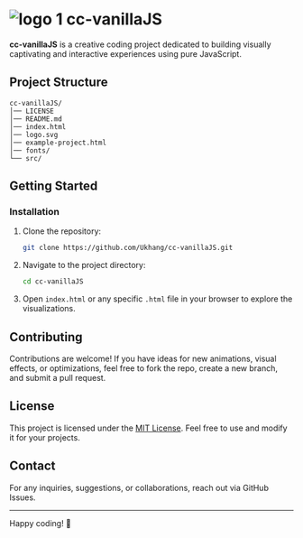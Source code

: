 # ![logo 1](https://github.com/user-attachments/assets/3aeec50c-c433-4eb6-9ef6-b5e1fd473c94) cc-vanillaJS
**cc-vanillaJS** is a creative coding project dedicated to building visually captivating and interactive experiences using pure JavaScript.

## Project Structure

```
cc-vanillaJS/
│── LICENSE
│── README.md
│── index.html
│── logo.svg
│── example-project.html
│── fonts/
└── src/
```

## Getting Started

### Installation
1. Clone the repository:
   ```sh
   git clone https://github.com/Ukhang/cc-vanillaJS.git
   ```
2. Navigate to the project directory:
   ```sh
   cd cc-vanillaJS
   ```
3. Open `index.html` or any specific `.html` file in your browser to explore the visualizations.

## Contributing

Contributions are welcome! If you have ideas for new animations, visual effects, or optimizations, feel free to fork the repo, create a new branch, and submit a pull request.

## License

This project is licensed under the [MIT License](LICENSE). Feel free to use and modify it for your projects.

## Contact

For any inquiries, suggestions, or collaborations, reach out via GitHub Issues.

---
Happy coding! 🚀

